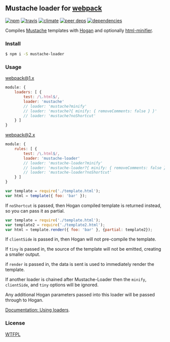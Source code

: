 ## Mustache loader for [webpack](https://webpack.github.io/)

[![npm](http://img.shields.io/npm/v/mustache-loader.svg?style=flat-square)](https://www.npmjs.org/package/mustache-loader)
[![travis](http://img.shields.io/travis/deepsweet/mustache-loader.svg?style=flat-square)](https://travis-ci.org/deepsweet/mustache-loader)
[![climate](http://img.shields.io/codeclimate/github/deepsweet/mustache-loader.svg?style=flat-square)](https://codeclimate.com/github/deepsweet/mustache-loader/code)
[![peer deps](http://img.shields.io/david/peer/deepsweet/mustache-loader.svg?style=flat-square)](https://david-dm.org/deepsweet/mustache-loader#info=peerDependencies)
[![dependencies](http://img.shields.io/david/deepsweet/mustache-loader.svg?style=flat-square)](https://david-dm.org/deepsweet/mustache-loader#info=dependencies)

Compiles [Mustache](https://mustache.github.io/) templates with [Hogan](https://twitter.github.io/hogan.js/) and optionally [html-minifier](https://github.com/kangax/html-minifier).

### Install

```sh
$ npm i -S mustache-loader
```

### Usage

webpack@1.x
```javascript
module: {
    loaders: [ {
        test: /\.html$/,
        loader: 'mustache'
        // loader: 'mustache?minify'
        // loader: 'mustache?{ minify: { removeComments: false } }'
        // loader: 'mustache?noShortcut'
    } ]
}
```
webpack@2.x
```javascript
module: {
    rules: [ {
        test: /\.html$/,
        loader: 'mustache-loader'
        // loader: 'mustache-loader?minify'
        // loader: 'mustache-loader?{ minify: { removeComments: false } }'
        // loader: 'mustache-loader?noShortcut'
    } ]
}
```

```javascript
var template = require('./template.html');
var html = template({ foo: 'bar' });
```

If `noShortcut` is passed, then Hogan compiled template is returned instead, so
you can pass it as partial.

```javascript
var template = require('./template.html');
var template2 = require('./template2.html');
var html = template.render({ foo: 'bar' }, {partial: template2});
```

If `clientSide` is passed in, then Hogan will not pre-compile the template.

If `tiny` is passed in, the source of the template will not be emitted, creating a smaller output.

if `render` is passed in, the data is sent is used to immediately render the template.

If another loader is chained after Mustache-Loader then the `minify`, `clientSide`, and `tiny` options will be ignored.

Any additional Hogan parameters passed into this loader will be passed through to Hogan.

[Documentation: Using loaders](https://webpack.github.io/docs/using-loaders.html).

### License
[WTFPL](http://www.wtfpl.net/wp-content/uploads/2012/12/wtfpl-strip.jpg)
